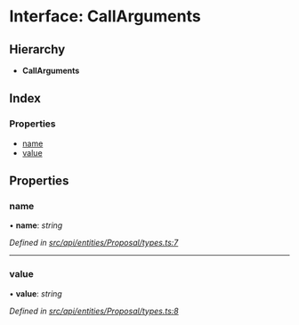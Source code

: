 # Interface: CallArguments

## Hierarchy

* **CallArguments**

## Index

### Properties

* [name](callarguments.md#name)
* [value](callarguments.md#value)

## Properties

###  name

• **name**: *string*

*Defined in [src/api/entities/Proposal/types.ts:7](https://github.com/PolymathNetwork/polymesh-sdk/blob/3b32ccad/src/api/entities/Proposal/types.ts#L7)*

___

###  value

• **value**: *string*

*Defined in [src/api/entities/Proposal/types.ts:8](https://github.com/PolymathNetwork/polymesh-sdk/blob/3b32ccad/src/api/entities/Proposal/types.ts#L8)*
